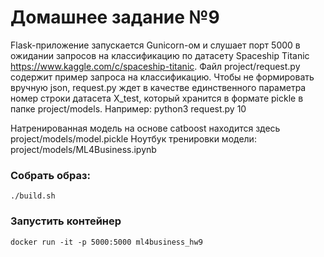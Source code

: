 # Домашнее задание №9

Flask-приложение запускается Gunicorn-ом и слушает порт 5000 в ожидании запросов на классификацию по датасету Spaceship Titanic https://www.kaggle.com/c/spaceship-titanic. 
Файл project/request.py содержит пример запроса на классификацию. Чтобы не формировать вручную json, request.py ждет в качестве единственного параметра номер строки датасета X_test, который хранится в формате pickle в папке project/models. Например: python3 request.py 10

Натренированная модель на основе catboost находится здесь project/models/model.pickle
Ноутбук тренировки модели: project/models/ML4Business.ipynb

### Собрать образ:
```
./build.sh
```

### Запустить контейнер
```
docker run -it -p 5000:5000 ml4business_hw9
```

